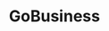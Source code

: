 ---
layout: homepage
title: GoBusiness
description: For Singapore Businesses
image: /images/
permalink: /
#notification: GoBusiness Govt Assist eAdviser will be launching soon!
notification: <strong>Attention:</strong> We will continue to review the manpower strength that your company deploys at the work premises during this period. As you continue to operate your Essential Service, you are required to comply with all applicable laws, including the provisions of the COVID-19 (Temporary Measures) Act.</br></br>Watch the video tutorial for "Manpower Submission Form" <a href="https://go.gov.sg/manpowersub" target="_blank">here</a>.
sections:
    - hero:
#        title: Exemption from Suspension of Activities
        title: Supporting Our Businesses
#        subtitle: 
        subtitle: Overcoming Challenges, Emerging Stronger
        background: /images/hero-banner.jpg
#        dropdown:
#          title: For your attention,
#          options:
#          - title: to check your exemption status.
#            url: https://www.imda.gov.sg/for-industry/Digital-Solutions-Package-For-Companies/Digital-Solutions-Directory#dabdd1c2-be46-4b02-96bc-3195f5deee7d
#         - title: know how to sell my products online.
#            url: https://www.imda.gov.sg/for-industry/Digital-Solutions-Package-For-Companies/Digital-Solutions-Directory#b95deb26-f7db-46f2-b430-3e632ee567c2
#        url: https://go.gov.sg/exemptionstatus
#        button: Status of Application For Exemption
        key_highlights:
        - title: General Exemption
          url: https://go.gov.sg/generalexemption
          description: Application for your workplace to be allowed to continue operations during the suspension period.</br>or</br>Declaration for companies which provide essential services.</br></br>Click Here
        - title: Application for Amendment
          url: https://go.gov.sg/additionalinfo
          description: </br>Amendment for submitted applications under General Exemption.</br></br></br>Click Here
        - title: Application for Additional Manpower
          url: https://go.gov.sg/additionalmanpower
          description: </br>If you would like to request for additional manpower. (Only for businesses  that have received approval for exemption)</br></br>Click Here
#        - title: Time-Limited Exemption
#          url: https://go.gov.sg/timelimitedexemption
#          description: Application for your workplace to be allowed to have temporary operations. (For companies which provide essential services only)</br>(Each company is limited to not more than 4 applications throughout the circuit-breaker period)</br></br>Click Here
        - title: Manpower Submission Form
          url: https://go.gov.sg/timelimitedexemption
          description: </br>Only for businesses performing essential services and those who have an approval for exemption</br></br></br>Click Here
    - infobar:
#        title: Time-Limited Exemption <bren edit: 25/4/20>
#        subtitle: 
#        description: Application for your workplace to be allowed to have temporary operations.</br>(For companies which provide essential services only)</br>(Each company is limited to not more than 4 applications throughout the circuit-breaker period)</br>(Please submit this form <strong>only one day before</strong> the date which you would like to activate staff to be deployed at your work premises.)
#        button: Check Here to Apply
#        url: https://go.gov.sg/exemptionstatus
        title: Time-Limited Exemption
        subtitle: 
        description: Application for your workplace to be allowed to have temporary operations.</br>(For companies which provide essential services only)<br/>Your application will only take effect on the following day after your submission.<br/>You are allowed to submit applications only twice every week (each week starting from Sunday 12L00am to Saturday 11L59pm).
        button: Check Here to Apply
        url: https://go.gov.sg/exemptionstatus
    - infobar:
        title: Status of Application
        subtitle: 
        description: 
        button: Check Status of General Exemption Application Here
        url: https://go.gov.sg/exemptionstatus
#    - infobar:
#        title: Attention
#        subtitle: 
#        description: We will continue to review the manpower strength that your company deploys at the work premises during this period. As you continue to operate your Essential Service, you are required to comply with all applicable laws, including the provisions of the COVID-19 (Temporary Measures) Act.
#        button:
#        url:
    - infopic:
        title: News & Advisories
        subtitle: 
        description: Get updated on the latest News and Advisories related to COVID-19.
        button: Find Out More
        url: https://go.gov.sg/newsandadvisories
        image: /images/businesphoto.jpg
        alt: News & Advisories
    - infopic:
        title: The Unity, Resilience & Solidarity Budgets
        subtitle: 
        description: To support businesses in the Supplementary Budget 2020.
        button: Find Out More
        url: /govassist/budget2020
        image: /images/budget2020.jpg
        alt: The Unity, Resilience & Solidarity Budgets
    - infopic:
        title: Government Assistance
        subtitle: 
        description: List of assistance that Government is providing.
        button: Find Out More
        url: /govassist/govassist
        image: /images/helpinghands.jpg
        alt: Government Assistance
    - infopic:
        title: Safety @ Work
        subtitle: 
        description: List of measures to ensure the safety at the workplace.
        button: Find Out More
        url: /safetywork/safetymeasures
        image: /images/safetywork.jpg
        alt: Safety @ Work
    - infopic:
        title: Chat for Biz
        subtitle: 
        description: Chat with our virtual assistant on questions related to COVID-19 outbreak.
        button: Chat Now
        url: https://go.gov.sg/bizchatbot
        image: /images/chatbot1.jpg
        alt: Chat for Biz
#    - infopic:
#        title: Download the TraceTogether App!
#        subtitle: Support and Supplement Contact Tracing Efforts
#        description: Help stop the spread of COVID-19 through community-driven contact tracing. 
#        button: Click to Download
#        url: "https://www.tracetogether.gov.sg"
#        image: /images/TTalt.jpg
#        alt: TraceTogether Download
#    - hero:
#        title: Activities
#        background: /images/hero-banner.jpg
#        key_highlights:
#        - title: General 
#          url: https://www.google.com.sg/
#          description: Please submit details.
#        - title: Time
#          url: https://www.google.com.sg/
#          description: Please submit details.
---